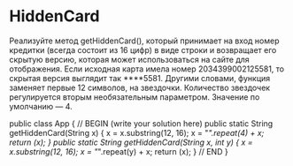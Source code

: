 # HiddenCard
Реализуйте метод getHiddenCard(), который принимает на вход номер кредитки (всегда состоит из 16 цифр) в виде строки и возвращает его скрытую версию, которая может использоваться на сайте для отображения. Если исходная карта имела номер 2034399002125581, то скрытая версия выглядит так ****5581. Другими словами, функция заменяет первые 12 символов, на звездочки. Количество звездочек регулируется вторым необязательным параметром. Значение по умолчанию — 4. 

public class App {
    // BEGIN (write your solution here)
    public static String getHiddenCard(String x) {
        x = x.substring(12, 16);
        x = "*".repeat(4) + x;
        return (x);
    }
    public static String getHiddenCard(String x, int y) {
        x = x.substring(12, 16);
        x = "*".repeat(y) + x;
        return (x);
    }
    // END
}
